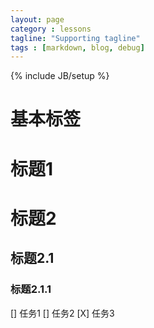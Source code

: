 ```yaml
---
layout: page
category : lessons
tagline: "Supporting tagline"
tags : [markdown, blog, debug]
---
```


{% include JB/setup %}

# 基本标签

# 标题1
# 标题2
## 标题2.1
### 标题2.1.1



[] 任务1 
[] 任务2 
[X] 任务3 
